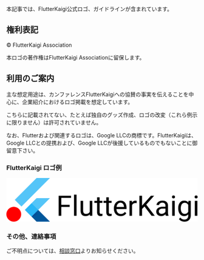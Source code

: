 本記事では、FlutterKaigi公式ロゴ、ガイドラインが含まれています。

## 権利表記

© FlutterKaigi Association

本ロゴの著作権はFlutterKaigi Associationに留保します。

## 利用のご案内

主な想定用途は、カンファレンスFlutterKaigiへの協賛の事実を伝えることを中心に、企業紹介におけるロゴ掲載を想定しています。

こちらに記載されてない、たとえば独自のグッズ作成、ロゴの改変（これら例示に限りません）は許可されていません。

なお、Flutterおよび関連するロゴは、Google LLCの商標です。FlutterKaigiは、Google LLCとの提携および、Google LLCが後援しているものでもないことに御留意下さい。

### FlutterKaigi ロゴ例

<img title='logo_banner.png' alt='logo_banner' src='./assets/logo_banner.png' width="1630" data-meta='{"width":1630,"height":371}'>

### その他、連絡事項

ご不明点については、[相談窓口](https://docs.google.com/forms/d/e/1FAIpQLSemYPFEWpP8594MWI4k3Nz45RJzMS7pz1ufwtnX4t3V7z2TOw/viewform)よりお知らせください。
